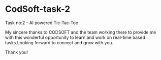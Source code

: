 # CodSoft-task-2

Task no:2 - AI powered Tic-Tac-Toe

My sincere thanks to CODSOFT and the team working there to provide me with this wonderful opportunity to learn and work on real-time based tasks.Looking forward to connect and grow with you.

Thank you!
